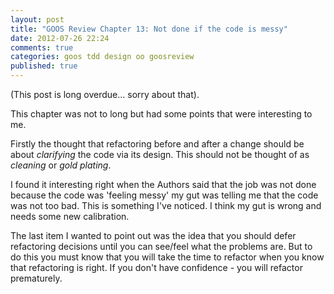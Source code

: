 ```yaml
---
layout: post
title: "GOOS Review Chapter 13: Not done if the code is messy"
date: 2012-07-26 22:24
comments: true
categories: goos tdd design oo goosreview
published: true
---
```


(This post is long overdue... sorry about that).

This chapter was not to long but had some points that were interesting to me.

Firstly the thought that refactoring before and after a change should be about
*clarifying* the code via its design. This should not be thought of as
*cleaning* or *gold plating*.

I found it interesting right when the Authors said that the job was not done
because the code was 'feeling messy' my gut was telling me that the code was
not too bad. This is something I've noticed. I think my gut is wrong and needs
some new calibration.

The last item I wanted to point out was the idea that you should defer
refactoring decisions until you can see/feel what the problems are. But to do
this you must know that you will take the time to refactor when you know that
refactoring is right. If you don't have confidence - you will refactor
prematurely.


